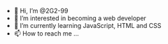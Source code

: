 - 👋 Hi, I’m @2G2-99
- 👀 I’m interested in becoming a web developer
- 🌱 I’m currently learning JavaScript, HTML and CSS
- 📫 How to reach me ...

<!---
2G2-99/2G2-99 is a ✨ special ✨ repository because its `README.md` (this file) appears on your GitHub profile.
You can click the Preview link to take a look at your changes.
--->
